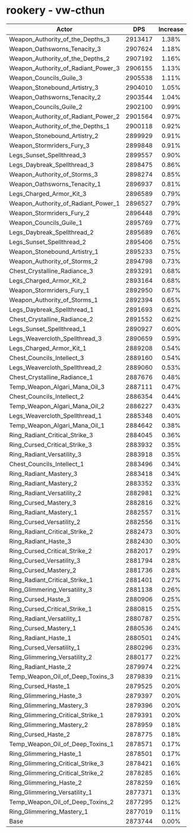 # rookery - vw-cthun
| Actor | DPS | Increase |
|---|:---:|:---:|
|Weapon_Authority_of_the_Depths_3|2913417|1.38%|
|Weapon_Oathsworns_Tenacity_3|2907624|1.18%|
|Weapon_Authority_of_the_Depths_2|2907192|1.16%|
|Weapon_Authority_of_Radiant_Power_3|2906155|1.13%|
|Weapon_Councils_Guile_3|2905538|1.11%|
|Weapon_Stonebound_Artistry_3|2904010|1.05%|
|Weapon_Oathsworns_Tenacity_2|2903544|1.04%|
|Weapon_Councils_Guile_2|2902100|0.99%|
|Weapon_Authority_of_Radiant_Power_2|2901564|0.97%|
|Weapon_Authority_of_the_Depths_1|2900118|0.92%|
|Weapon_Stonebound_Artistry_2|2899929|0.91%|
|Weapon_Stormriders_Fury_3|2899848|0.91%|
|Legs_Sunset_Spellthread_3|2899557|0.90%|
|Legs_Daybreak_Spellthread_3|2898475|0.86%|
|Weapon_Authority_of_Storms_3|2898274|0.85%|
|Weapon_Oathsworns_Tenacity_1|2896937|0.81%|
|Legs_Charged_Armor_Kit_3|2896589|0.79%|
|Weapon_Authority_of_Radiant_Power_1|2896527|0.79%|
|Weapon_Stormriders_Fury_2|2896448|0.79%|
|Weapon_Councils_Guile_1|2895769|0.77%|
|Legs_Daybreak_Spellthread_2|2895689|0.76%|
|Legs_Sunset_Spellthread_2|2895406|0.75%|
|Weapon_Stonebound_Artistry_1|2895233|0.75%|
|Weapon_Authority_of_Storms_2|2894798|0.73%|
|Chest_Crystalline_Radiance_3|2893291|0.68%|
|Legs_Charged_Armor_Kit_2|2893164|0.68%|
|Weapon_Stormriders_Fury_1|2892950|0.67%|
|Weapon_Authority_of_Storms_1|2892394|0.65%|
|Legs_Daybreak_Spellthread_1|2891693|0.62%|
|Chest_Crystalline_Radiance_2|2891552|0.62%|
|Legs_Sunset_Spellthread_1|2890927|0.60%|
|Legs_Weavercloth_Spellthread_3|2890659|0.59%|
|Legs_Charged_Armor_Kit_1|2889208|0.54%|
|Chest_Councils_Intellect_3|2889160|0.54%|
|Legs_Weavercloth_Spellthread_2|2889060|0.53%|
|Chest_Crystalline_Radiance_1|2887676|0.48%|
|Temp_Weapon_Algari_Mana_Oil_3|2887111|0.47%|
|Chest_Councils_Intellect_2|2886354|0.44%|
|Temp_Weapon_Algari_Mana_Oil_2|2886227|0.43%|
|Legs_Weavercloth_Spellthread_1|2885348|0.40%|
|Temp_Weapon_Algari_Mana_Oil_1|2884642|0.38%|
|Ring_Radiant_Critical_Strike_3|2884045|0.36%|
|Ring_Cursed_Critical_Strike_3|2883932|0.35%|
|Ring_Radiant_Versatility_3|2883918|0.35%|
|Chest_Councils_Intellect_1|2883496|0.34%|
|Ring_Radiant_Mastery_3|2883418|0.34%|
|Ring_Radiant_Mastery_2|2883352|0.33%|
|Ring_Radiant_Versatility_2|2882981|0.32%|
|Ring_Cursed_Mastery_3|2882816|0.32%|
|Ring_Radiant_Mastery_1|2882557|0.31%|
|Ring_Cursed_Versatility_2|2882556|0.31%|
|Ring_Radiant_Critical_Strike_2|2882473|0.30%|
|Ring_Radiant_Haste_3|2882430|0.30%|
|Ring_Cursed_Critical_Strike_2|2882017|0.29%|
|Ring_Cursed_Versatility_3|2881794|0.28%|
|Ring_Cursed_Mastery_2|2881736|0.28%|
|Ring_Radiant_Critical_Strike_1|2881401|0.27%|
|Ring_Glimmering_Versatility_3|2881138|0.26%|
|Ring_Cursed_Haste_3|2880906|0.25%|
|Ring_Cursed_Critical_Strike_1|2880815|0.25%|
|Ring_Radiant_Versatility_1|2880787|0.25%|
|Ring_Cursed_Mastery_1|2880536|0.24%|
|Ring_Radiant_Haste_1|2880501|0.24%|
|Ring_Cursed_Versatility_1|2880296|0.23%|
|Ring_Glimmering_Versatility_2|2880177|0.22%|
|Ring_Radiant_Haste_2|2879974|0.22%|
|Temp_Weapon_Oil_of_Deep_Toxins_3|2879839|0.21%|
|Ring_Cursed_Haste_1|2879525|0.20%|
|Ring_Glimmering_Haste_3|2879397|0.20%|
|Ring_Glimmering_Mastery_3|2879396|0.20%|
|Ring_Glimmering_Critical_Strike_1|2879391|0.20%|
|Ring_Glimmering_Mastery_2|2878959|0.18%|
|Ring_Cursed_Haste_2|2878775|0.18%|
|Temp_Weapon_Oil_of_Deep_Toxins_1|2878571|0.17%|
|Ring_Glimmering_Haste_1|2878501|0.17%|
|Ring_Glimmering_Critical_Strike_3|2878421|0.16%|
|Ring_Glimmering_Critical_Strike_2|2878285|0.16%|
|Ring_Glimmering_Haste_2|2878259|0.16%|
|Ring_Glimmering_Versatility_1|2877371|0.13%|
|Temp_Weapon_Oil_of_Deep_Toxins_2|2877295|0.12%|
|Ring_Glimmering_Mastery_1|2877019|0.11%|
|Base|2873744|0.00%|
